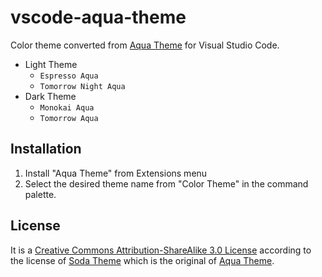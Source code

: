 # vscode-aqua-theme

Color theme converted from [Aqua Theme](https://github.com/cafarm/aqua-theme) for Visual Studio Code.

- Light Theme
    - `Espresso Aqua`
    - `Tomorrow Night Aqua`
- Dark Theme
    - `Monokai Aqua`
    - `Tomorrow Aqua`

## Installation

1. Install "Aqua Theme" from Extensions menu
2. Select the desired theme name from "Color Theme" in the command palette.

## License

It is a [Creative Commons Attribution-ShareAlike 3.0 License](https://creativecommons.org/licenses/by-sa/3.0/) according to the license of [Soda Theme](https://github.com/buymeasoda/soda-theme) which is the original of [Aqua Theme](https://github.com/cafarm/aqua-theme).
